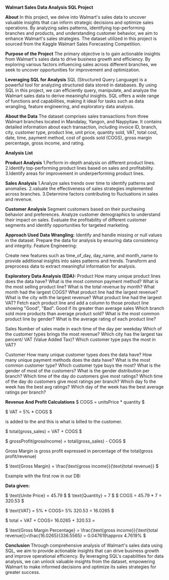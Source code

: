 
**Walmart Sales Data Analysis SQL Project**

**About**
In this project, we delve into Walmart's sales data to uncover valuable insights that can inform strategic decisions and optimize sales operations. By analyzing sales patterns, identifying top-performing branches and products, and understanding customer behavior, we aim to enhance Walmart's sales strategies. The dataset utilized in this project is sourced from the Kaggle Walmart Sales Forecasting Competition.

**Purpose of the Project**
The primary objective is to gain actionable insights from Walmart's sales data to drive business growth and efficiency. By exploring various factors influencing sales across different branches, we seek to uncover opportunities for improvement and optimization.

**Leveraging SQL for Analysis**
SQL (Structured Query Language) is a powerful tool for analyzing structured data stored in databases. By using SQL in this project, we can efficiently query, manipulate, and analyze the Walmart sales data to derive meaningful insights. SQL offers a wide range of functions and capabilities, making it ideal for tasks such as data wrangling, feature engineering, and exploratory data analysis.

**About the Data**
The dataset comprises sales transactions from three Walmart branches located in Mandalay, Yangon, and Naypyitaw. It contains detailed information about each transaction, including invoice ID, branch, city, customer type, product line, unit price, quantity sold, VAT, total cost, date, time, payment method, cost of goods sold (COGS), gross margin percentage, gross income, and rating.

**Analysis List**

**Product Analysis**
1.Perform in-depth analysis on different product lines. 2.Identify top-performing product lines based on sales and profitability. 3.Identify areas for improvement in underperforming product lines.

**Sales Analysis**
1.Analyze sales trends over time to identify patterns and anomalies. 2.valuate the effectiveness of sales strategies implemented across branches. 3.Determine factors contributing to fluctuations in sales and revenue.

**Customer Analysis**
Segment customers based on their purchasing behavior and preferences. Analyze customer demographics to understand their impact on sales. Evaluate the profitability of different customer segments and identify opportunities for targeted marketing.

**Approach Used**
**Data Wrangling:**
Identify and handle missing or null values in the dataset. Prepare the data for analysis by ensuring data consistency and integrity. Feature Engineering:

Create new features such as time_of_day, day_name, and month_name to provide additional insights into sales patterns and trends. Transform and preprocess data to extract meaningful information for analysis.

**Exploratory Data Analysis (EDA):**
Product
How many unique product lines does the data have? What is the most common payment method? What is the most selling product line? What is the total revenue by month? What month had the largest COGS? What product line had the largest revenue? What is the city with the largest revenue? What product line had the largest VAT? Fetch each product line and add a column to those product line showing "Good", "Bad". Good if its greater than average sales Which branch sold more products than average product sold? What is the most common product line by gender? What is the average rating of each product line?

Sales
Number of sales made in each time of the day per weekday Which of the customer types brings the most revenue? Which city has the largest tax percent/ VAT (Value Added Tax)? Which customer type pays the most in VAT?

Customer
How many unique customer types does the data have? How many unique payment methods does the data have? What is the most common customer type? Which customer type buys the most? What is the gender of most of the customers? What is the gender distribution per branch? Which time of the day do customers give most ratings? Which time of the day do customers give most ratings per branch? Which day fo the week has the best avg ratings? Which day of the week has the best average ratings per branch?

**Revenue And Profit Calculations**
$ COGS = unitsPrice * quantity $

$ VAT = 5% * COGS $

is added to the and this is what is billed to the customer.

$ total(gross_sales) = VAT + COGS $

$ grossProfit(grossIncome) = total(gross_sales) - COGS $

Gross Margin is gross profit expressed in percentage of the total(gross profit/revenue)

$ \text{Gross Margin} = \frac{\text{gross income}}{\text{total revenue}} $

Example with the first row in our DB:

**Data given:**

$ \text{Unite Price} = 45.79 $ $ \text{Quantity} = 7 $ $ COGS = 45.79 * 7 = 320.53 $

$ \text{VAT} = 5% * COGS= 5% 320.53 = 16.0265 $

$ total = VAT + COGS= 16.0265 + 320.53 =

$ \text{Gross Margin Percentage} = \frac{\text{gross income}}{\text{total revenue}}=\frac{16.0265}{336.5565} = 0.047619\approx 4.7619% $

**Conclusion**
Through comprehensive analysis of Walmart's sales data using SQL, we aim to provide actionable insights that can drive business growth and improve operational efficiency. By leveraging SQL's capabilities for data analysis, we can unlock valuable insights from the dataset, empowering Walmart to make informed decisions and optimize its sales strategies for greater success.
